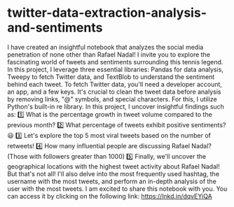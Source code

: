 # twitter-data-extraction-analysis-and-sentiments
I have created an insightful notebook that analyzes the social media penetration of none other than Rafael Nadal! I invite you to explore the fascinating world of tweets and sentiments surrounding this tennis legend. 
In this project, I leverage three essential libraries:
Pandas for data analysis,
Tweepy to fetch Twitter data, and
TextBlob to understand the sentiment behind each tweet.
To fetch Twitter data, you'll need a developer account, an app, and a few keys.
It's crucial to clean the tweet data before analysis by removing links, "@" symbols, and special characters. For this, I utilize Python's built-in re library.
In this project, I uncover insightful findings such as:
1️⃣ What is the percentage growth in tweet volume compared to the previous month?
2️⃣ What percentage of tweets exhibit positive sentiments? 😃
3️⃣ Let's explore the top 5 most viral tweets based on the number of retweets!
4️⃣ How many influential people are discussing Rafael Nadal? (Those with followers greater than 1000)
5️⃣ Finally, we'll uncover the geographical locations with the highest tweet activity about Rafael Nadal! 
But that's not all! I'll also delve into the most frequently used hashtag, the username with the most tweets, and perform an in-depth analysis of the user with the most tweets.
I am excited to share this notebook with you. You can access it by clicking on the following link: https://lnkd.in/dqvEYiQA
